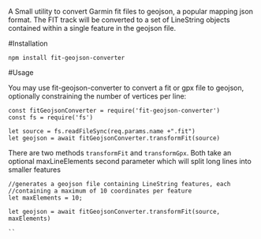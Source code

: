 A Small utility to convert Garmin fit files to geojson, a popular mapping json format.  The FIT track will be converted to a set of LineString objects contained within a single feature in the geojson file.

#Installation
```
npm install fit-geojson-converter
```

#Usage

You may use fit-geojson-converter to convert a fit or gpx file to geojson, optionally constraining the number of vertices per line:

```
const fitGeojsonConverter = require('fit-geojson-converter')
const fs = require('fs')

let source = fs.readFileSync(req.params.name +".fit")
let geojson = await fitGeojsonConverter.transformFit(source)

```

There are two methods `transformFit` and `transformGpx`. Both take an optional maxLineElements second parameter which will split long lines into smaller features

```
//generates a geojson file containing LineString features, each 
//containing a maximum of 10 coordinates per feature
let maxElements = 10;

let geojson = await fitGeojsonConverter.transformFit(source, maxElements)

``
